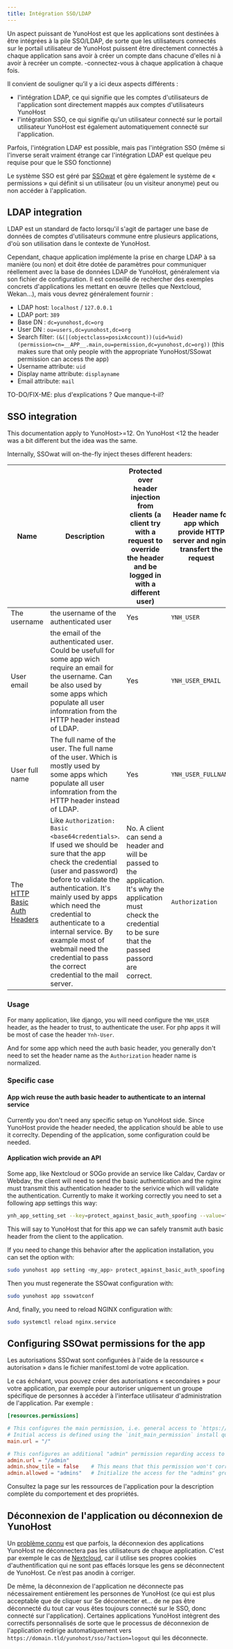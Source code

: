 ```yaml
---
title: Intégration SSO/LDAP
---
```


Un aspect puissant de YunoHost est que les applications sont destinées à être intégrées à la pile SSO/LDAP, de sorte que les utilisateurs connectés sur le portail utilisateur de YunoHost puissent être directement connectés à chaque application sans avoir à créer un compte dans chacune d'elles ni à avoir à recréer un compte. -connectez-vous à chaque application à chaque fois.

Il convient de souligner qu’il y a ici deux aspects différents :

- l'intégration LDAP, ce qui signifie que les comptes d'utilisateurs de l'application sont directement mappés aux comptes d'utilisateurs YunoHost
- l'intégration SSO, ce qui signifie qu'un utilisateur connecté sur le portail utilisateur YunoHost est également automatiquement connecté sur l'application.

Parfois, l'intégration LDAP est possible, mais pas l'intégration SSO (même si l'inverse serait vraiment étrange car l'intégration LDAP est quelque peu requise pour que le SSO fonctionne)

Le système SSO est géré par [SSOwat](https://github.com/YunoHost/ssowat) et gère également le système de « permissions » qui définit si un utilisateur (ou un visiteur anonyme) peut ou non accéder à l'application.

## LDAP integration

LDAP est un standard de facto lorsqu'il s'agit de partager une base de données de comptes d'utilisateurs commune entre plusieurs applications, d'où son utilisation dans le contexte de YunoHost.

Cependant, chaque application implémente la prise en charge LDAP à sa manière (ou non) et doit être dotée de paramètres pour communiquer réellement avec la base de données LDAP de YunoHost, généralement via son fichier de configuration. Il est conseillé de rechercher des exemples concrets d'applications les mettant en œuvre (telles que Nextcloud, Wekan...), mais vous devrez généralement fournir :

- LDAP host: `localhost` / `127.0.0.1`
- LDAP port: `389`
- Base DN : `dc=yunohost,dc=org`
- User DN : `ou=users,dc=yunohost,dc=org`
- Search filter: `(&(|(objectclass=posixAccount))(uid=%uid)(permission=cn=__APP__.main,ou=permission,dc=yunohost,dc=org))` (this makes sure that only people with the appropriate YunoHost/SSowat permission can access the app)
- Username attribute: `uid`
- Display name attribute: `displayname`
- Email attribute: `mail`

TO-DO/FIX-ME: plus d'explications ? Que manque-t-il?

## SSO integration

This documentation apply to YunoHost\>=12. On YunoHost \<12 the header was a bit different but the idea was the same.

Internally, SSOwat will on-the-fly inject theses different headers:

<!-- TODO: better table -->

|Name|Description|Protected over header injection from clients (a client try with a request to override the header and be logged in with a different user)|Header name for app which provide HTTP server and nginx transfert the request|How to get with php App|
|----|----|----|----|----|
|The username|the username of the authenticated user|Yes|`YNH_USER`|with `getallheaders()["Ynh-User"]` or `$_SERVER["HTTP_YNH_USER"]`|
|User email|the email of the authenticated user. Could be usefull for some app wich require an email for the username. Can be also used by some apps which populate all user infomration from the HTTP header instead of LDAP.|Yes|`YNH_USER_EMAIL`|with `getallheaders()["Ynh-User-Email"]` or `$_SERVER["HTTP_YNH_USER_EMAIL"]`|
|User full name|The full name of the user. The full name of the user. Which is mostly used by some apps which populate all user infomration from the HTTP header instead of LDAP.|Yes|`YNH_USER_FULLNAME`|with `getallheaders()["Ynh-User-Fullname"]` or `$_SERVER["HTTP_YNH_USER_FULLNAME"]`|
|The [HTTP Basic Auth Headers](https://en.wikipedia.org/wiki/Basic_access_authentication)|Like `Authorization: Basic <base64credentials>`. If used we should be sure that the app check the credential (user and password) before to validate the authentication. It's mainly used by apps which need the credential to authenticate to a internal service. By example most of webmail need the credential to pass the correct credential to the mail server.|No. A client can send a header and will be passed to the application. It's why the application must check the credential to be sure that the passed passord are correct.|`Authorization`|with `getallheaders()["Authorization"]` or `$_SERVER["HTTP_AUTHORIZATION"]`|


### Usage

For many application, like django, you will need configure the `YNH_USER` header, as the header to trust, to authenticate the user. For php apps it will be most of case the header `Ynh-User`.

And for some app which need the auth basic header, you generally don't need to set the header name as the `Authorization` header name is normalized.

### Specific case

#### App wich reuse the auth basic header to authenticate to an internal service

Currently you don't need any specific setup on YunoHost side. Since YunoHost provide the header needed, the application should be able to use it correclty. Depending of the application, some configuration could be needed.

#### Application wich provide an API

Some app, like Nextcloud or SOGo provide an service like Caldav, Cardav or Webdav, the client will need to send the basic authentication and the nginx must transmit this authentication header to the serivice which will validate the authentication. Currently to make it working correctly you need to set a following app settings this way:

```bash
ynh_app_setting_set --key=protect_against_basic_auth_spoofing --value=false
```

This will say to YunoHost that for this app we can safely transmit auth basic header from the client to the application.

If you need to change this behavior after the application installation, you can set the option with:

```bash
sudo yunohost app setting <my_app> protect_against_basic_auth_spoofing -v false
```

Then you must regenerate the SSOwat configuration with:

```bash
sudo yunohost app ssowatconf
```

And, finally, you need to reload NGINX configuration with:

```bash
sudo systemctl reload nginx.service
```

## Configuring SSOwat permissions for the app

Les autorisations SSOwat sont configurées à l'aide de la ressource « autorisation » dans le fichier manifest.toml de votre application.

Le cas échéant, vous pouvez créer des autorisations « secondaires » pour votre application, par exemple pour autoriser uniquement un groupe spécifique de personnes à accéder à l'interface utilisateur d'administration de l'application. Par exemple :

```toml
[resources.permissions]

# This configures the main permission, i.e. general access to `https://domain.tld/$app/`
# Initial access is defined using the `init_main_permission` install question.
main.url = "/"

# This configures an additional "admin" permission regarding access to `https://domain.tld/$app/admin`
admin.url = "/admin"
admin.show_tile = false    # This means that this permission won't correspond to a tile in YunoHost's user portal
admin.allowed = "admins"   # Initialize the access for the "admins" group ... You can also use an install question called `init_admin_permission` to let the server admin choose this.
```

Consultez la page sur les ressources de l'application pour la description complète du comportement et des propriétés.

## Déconnexion de l'application ou déconnexion de YunoHost

Un [problème connu](https://github.com/YunoHost/issues/issues/501) est que parfois, la déconnexion des applications YunoHost ne déconnectera pas les utilisateurs de chaque application. C'est par exemple le cas de [Nextcloud](https://github.com/YunoHost-Apps/nextcloud_ynh/issues/19), car il utilise ses propres cookies d'authentification qui ne sont pas effacés lorsque les gens se déconnectent de YunoHost. Ce n’est pas anodin à corriger.

De même, la déconnexion de l'application ne déconnecte pas nécessairement entièrement les personnes de YunoHost (ce qui est plus acceptable que de cliquer sur Se déconnecter et... de ne pas être déconnecté du tout car vous êtes toujours connecté sur le SSO, donc connecté sur l'application). Certaines applications YunoHost intègrent des correctifs personnalisés de sorte que le processus de déconnexion de l'application redirige automatiquement vers `https://domain.tld/yunohost/sso/?action=logout` qui les déconnecte.
